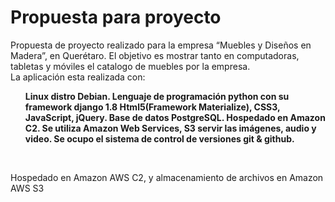 # Propuesta para proyecto
<p>
Propuesta de proyecto realizado para la empresa “Muebles y Diseños en Madera”, en Querétaro.
El objetivo es mostrar tanto en computadoras, tabletas y móviles el catalogo de muebles por la empresa.<br>
La aplicación esta realizada con:
</p>
<strong>
<ul>
    <lo>Linux distro Debian.</lo>
    <lo>Lenguaje de programación python con su framework django 1.8</lo>
    <lo>Html5(Framework Materialize), CSS3, JavaScript, jQuery.</lo>
    <lo>Base de datos PostgreSQL.</lo>
    <lo>Hospedado en Amazon C2.</lo>
    <lo>Se utiliza Amazon Web Services, S3 servir las imágenes, audio y video.</lo>
    <lo>Se ocupo el sistema de control de versiones git & github.</lo>
</ul>
</strong>

<br>
<p>Hospedado en Amazon AWS C2, y almacenamiento de archivos en Amazon AWS S3</p>
